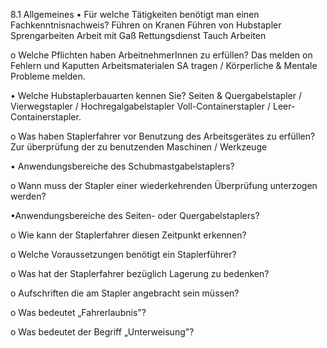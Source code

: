 
8.1 Allgemeines
• Für welche Tätigkeiten benötigt man einen Fachkenntnisnachweis?
    Führen on Kranen
    Führen von Hubstapler
    Sprengarbeiten
    Arbeit mit Gaß Rettungsdienst
    Tauch Arbeiten
   
o Welche Pflichten haben ArbeitnehmerInnen zu erfüllen?
    Das melden on Fehlern und Kaputten Arbeitsmaterialen 
    SA tragen / Körperliche & Mentale Probleme melden. 

• Welche Hubstaplerbauarten kennen Sie?
    Seiten & Quergabelstapler / Vierwegstapler / Hochregalgabelstapler 
    Voll-Containerstapler / Leer-Containerstapler.

o Was haben Staplerfahrer vor Benutzung des Arbeitsgerätes zu erfüllen?
    Zur überprüfung der zu benutzenden Maschinen / Werkzeuge

• Anwendungsbereiche des Schubmastgabelstaplers?



o Wann muss der Stapler einer wiederkehrenden Überprüfung unterzogen 
werden?



•Anwendungsbereiche des Seiten- oder Quergabelstaplers?



o Wie kann der Staplerfahrer diesen Zeitpunkt erkennen?



o Welche Voraussetzungen benötigt ein Staplerführer?



o Was hat der Staplerfahrer bezüglich Lagerung zu bedenken?



o Aufschriften die am Stapler angebracht sein müssen?



o Was bedeutet „Fahrerlaubnis"?



o Was bedeutet der Begriff „Unterweisung"?


